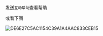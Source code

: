 发送`互动帮助`查看帮助

或看下图

![DE6E27C5AC1154C39A1A4AAC833CEB15](https://img.picgo.net/2024/11/23/DE6E27C5AC1154C39A1A4AAC833CEB15b74f9be1dcebe326.jpg)